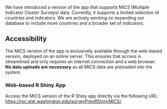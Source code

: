We have introduced a version of the app that supports MICS (Multiple Indicator Cluster Surveys) data. Currently, it supports a limited selection of countries and indicators. We are actively working on expanding our database to include more countries and a broader set of indicators.

## Accessibility

The MICS version of the app is exclusively available through the web-based version, deployed on an online server. This ensures that access is streamlined and only requires an internet connection and a web browser. **No data uploads are necessary** as all MICS data are preloaded into the system.

### Web-based R Shiny App

Access the MICS version of the R Shiny app directly via the following URL: <a href="https://rsc.stat.washington.edu/surveyPrevRShinyMICS/" target="_blank">https://rsc.stat.washington.edu/surveyPrevRShinyMICS/</a>.



